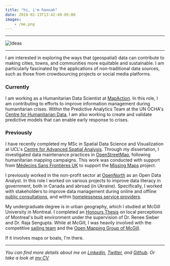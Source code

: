 ```yaml
---
title: "hi, i'm hannah"
date: 2018-02-13T13:42:49-05:00
images:
    - /me.png
---
```

---

![Ideas](/me.png)

---  

I am interested in exploring the ways that (geospatial) data can contribute to making cities, towns, and communities more equitable and sustainable. I am particularly fascinated by the applications of non-traditional data sources, such as those from crowdsourcing projects or social media platforms. 

### Currently

I am working as a Humanitarian Data Scientist at [MapAction](https://mapaction.org/). In this role, I am contributing to efforts to improve information management during humanitarian crises. Within the Predictive Analytics Team at the UN OCHA's [Centre for Humanitarian Data](https://centre.humdata.org/), I am also working to create and validate predictive models that can enable early response to crises. 

### Previously 

I have recently completed my MSc in Spatial Data Science and Visualization at UCL's [Centre for Advanced Spatial Analysis](https://www.ucl.ac.uk/bartlett/casa/). Through my dissertation, I investigated data maintenance practices in [OpenStreetMap](https://www.openstreetmap.org/), following humanitarian mapping campaigns. This work was conducted with support from [Médecins Sans Frontières UK](https://www.msf.org.uk/about-manson-unit) to support the [Missing Maps](https://www.missingmaps.org/) project.

I previously worked in the non-profit sector at [OpenNorth](https://www.opennorth.ca/) as an Open Data Analyst. In this role I worked on various projects to improve data literacy in government, both in Canada and abroad (in Ukraine). Specifically, I worked with stakeholders to improve data management during online and offline [public consultations](https://www.opennorth.ca/2019/06/03/what-we-re-up-to-data-literacy-and-public-consultations), and within [homelessness service providers](https://www.opennorth.ca/2018/12/24/workshop-on-data-management-for-a-homelessness-information-system).

My undergraduate degree is in urban geography, which I studied at McGill University in Montreal. I completed an [Honours Thesis](https://www.mcgill.ca/geography/files/geography/ker_hannah_2018_honoursabstract.pdf) on local perceptions of Montreal's built environment under the supervision of Dr. Renee Sieber and Dr. Raja Sengupta. While at McGill, I was heavily involved with the competitive [sailing team](http://mcgillsailing.org/) and the [Open Mapping Group of McGill](https://www.facebook.com/omgMcGill/). 

If it involves maps or boats, I'm there. 

---


*You can find more details about me on [Linkedin](https://ca.linkedin.com/in/hannah-ker-991007115), [Twitter](https://twitter.com/hannahker11), and [Github](https://github.com/hannahker). Or take a look at [my CV](https://hannahker.com/cv.pdf)*

